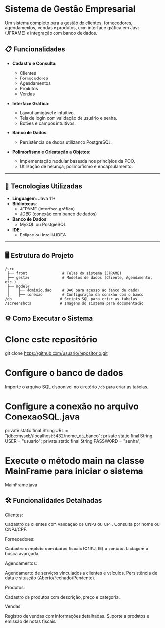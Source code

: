 # Sistema de Gestão Empresarial

Um sistema completo para a gestão de clientes, fornecedores, agendamentos, vendas e produtos, com interface gráfica em Java (JFRAME) e integração com banco de dados.

## 📋 Funcionalidades

- **Cadastro e Consulta**:
  - Clientes
  - Fornecedores
  - Agendamentos
  - Produtos
  - Vendas
  
- **Interface Gráfica**:
  - Layout amigável e intuitivo.
  - Tela de login com validação de usuário e senha.
  - Botões e campos intuitivos.

- **Banco de Dados**:
  - Persistência de dados utilizando PostgreSQL.

- **Polimorfismo e Orientação a Objetos**:
  - Implementação modular baseada nos princípios da POO.
  - Utilização de herança, polimorfismo e encapsulamento.

---

## 🚀 Tecnologias Utilizadas

- **Linguagem**: Java 11+
- **Bibliotecas**:
  - JFRAME (interface gráfica)
  - JDBC (conexão com banco de dados)
- **Banco de Dados**:
  - MySQL ou PostgreSQL
- **IDE**:
  - Eclipse ou IntelliJ IDEA

---

## 🖥️ Estrutura do Projeto

```plaintext
/src
 ├── front                # Telas do sistema (JFRAME)
 ├── gestao               # Modelos de dados (Cliente, Agendamento, etc.)
 ├── modelo
 │    ├── dominio.dao     # DAO para acesso ao banco de dados
 │    ├── conexao         # Configuração da conexão com o banco
/db                      # Scripts SQL para criar as tabelas
/screenshots             # Imagens do sistema para documentação
```

## ⚙️ Como Executar o Sistema

# Clone este repositório
git clone https://github.com/usuario/repositorio.git

# Configure o banco de dados

Importe o arquivo SQL disponível no diretório `/db` para criar as tabelas.

# Configure a conexão no arquivo ConexaoSQL.java
private static final String URL = "jdbc:mysql://localhost:5432/nome_do_banco";
private static final String USER = "usuario";
private static final String PASSWORD = "senha";

# Execute o método main na classe MainFrame para iniciar o sistema
MainFrame.java


## 🛠️ Funcionalidades Detalhadas

Clientes:

Cadastro de clientes com validação de CNPJ ou CPF.
Consulta por nome ou CNPJ/CPF.

Fornecedores:

Cadastro completo com dados fiscais (CNPJ, IE) e contato.
Listagem e busca avançada.

Agendamentos:

Agendamento de serviços vinculados a clientes e veículos.
Persistência de data e situação (Aberto/Fechado/Pendente).

Produtos:

Cadastro de produtos com descrição, preço e categoria.

Vendas:

Registro de vendas com informações detalhadas.
Suporte a produtos e emissão de notas fiscais.



